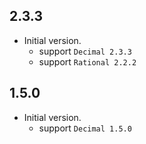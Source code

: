 ## 2.3.3

- Initial version.
    - support `Decimal 2.3.3`
    - support `Rational 2.2.2`

## 1.5.0

- Initial version.
    - support `Decimal 1.5.0`
